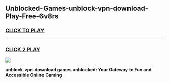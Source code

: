 
## Unblocked-Games-unblock-vpn-download-Play-Free-6v8rs
<h3>
<a href="https://premium76.site?title=unblock-vpn-download&ref=10A">CLICK TO PLAY</a></h3>
<hr>

<h3>
<a href="https://premium76.site?title=unblock-vpn-download&ref=10A">CLICK 2 PLAY</a>
  
</h3>

<a href="https://premium76.site?title=unblock-vpn-download&ref=10A"><img src="https://clearcache.store/games.png"></a>


**unblock-vpn-download games unblocked: Your Gateway to Fun and Accessible Online Gaming**
